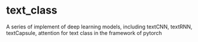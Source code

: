 # text_class
A series of implement of deep learning models, including textCNN, textRNN, textCapsule, attention for text class in the framework of pytorch
